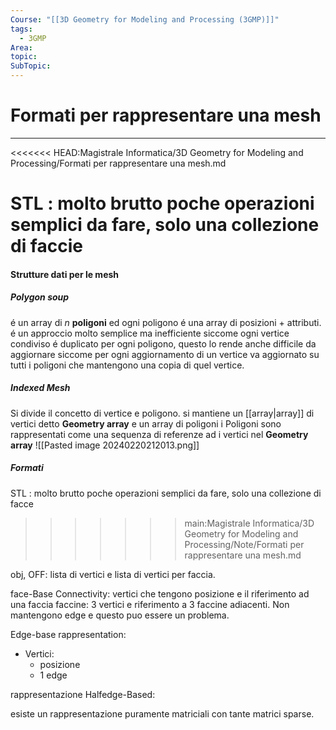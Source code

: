 ```yaml
---
Course: "[[3D Geometry for Modeling and Processing (3GMP)]]"
tags:
  - 3GMP
Area: 
topic: 
SubTopic: 
---
```


# Formati per rappresentare una mesh
---

<<<<<<< HEAD:Magistrale Informatica/3D Geometry  for Modeling and Processing/Formati per rappresentare una mesh.md

STL : molto brutto poche operazioni semplici da fare, solo una collezione di faccie
=======
#### Strutture dati per le mesh

##### Polygon soup
é  un array di $n$ __poligoni__ ed ogni poligono é  una array di posizioni + attributi.
é  un approccio molto semplice ma inefficiente siccome ogni vertice condiviso é duplicato per ogni poligono, questo lo rende anche difficile da aggiornare siccome per ogni aggiornamento di un vertice va aggiornato su tutti i poligoni che mantengono una copia di quel vertice.

##### Indexed Mesh
Si divide il concetto di vertice e poligono.
si mantiene un [[array|array]] di vertici detto __Geometry array__ e un array di poligoni
i Poligoni sono rappresentati come una sequenza di referenze ad i vertici nel __Geometry array__
![[Pasted image 20240220212013.png]]



##### Formati
STL : molto brutto poche operazioni semplici da fare, solo una collezione di facce
>>>>>>> main:Magistrale Informatica/3D Geometry  for Modeling and Processing/Note/Formati per rappresentare una mesh.md


obj, OFF: lista di vertici e lista di vertici per faccia.


face-Base Connectivity: 
vertici che tengono posizione e il riferimento ad una faccia
faccine: 3 vertici e riferimento a 3 faccine adiacenti.
Non mantengono edge e questo puo essere un problema.



Edge-base rappresentation:
- Vertici:
	- posizione 
	- 1 edge




rappresentazione Halfedge-Based:


esiste un rappresentazione puramente matriciali con tante matrici sparse.




